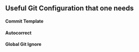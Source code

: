 ## Useful Git Configuration that one needs

#### Commit Template

#### Autocorrect 

#### Global Git Ignore


